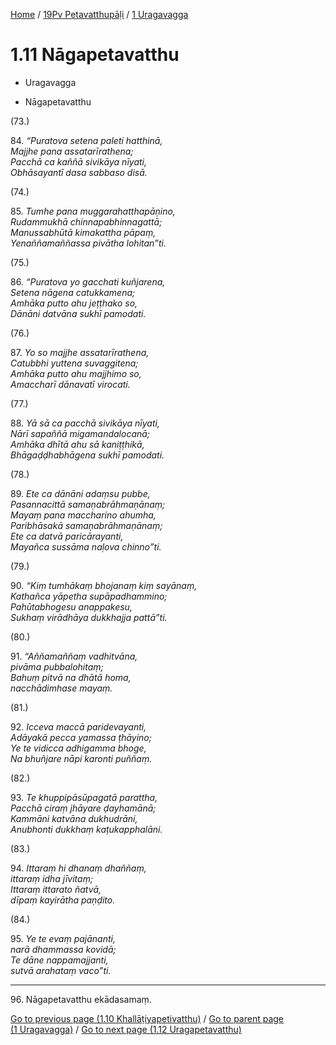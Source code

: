 
[Home](/) / [19Pv Petavatthupāḷi](../../19Pv.md) / [1 Uragavagga](../1.md)

# 1.11 Nāgapetavatthu

* Uragavagga

* Nāgapetavatthu

(73.)

84\. _“Puratova setena paleti hatthinā,_  
_Majjhe pana assatarīrathena;_  
_Pacchā ca kaññā sivikāya nīyati,_  
_Obhāsayantī dasa sabbaso disā._  


(74.)

85\. _Tumhe pana muggarahatthapāṇino,_  
_Rudammukhā chinnapabhinnagattā;_  
_Manussabhūtā kimakattha pāpaṃ,_  
_Yenaññamaññassa pivātha lohitan”ti._  


(75.)

86\. _“Puratova yo gacchati kuñjarena,_  
_Setena nāgena catukkamena;_  
_Amhāka putto ahu jeṭṭhako so,_  
_Dānāni datvāna sukhī pamodati._  


(76.)

87\. _Yo so majjhe assatarīrathena,_  
_Catubbhi yuttena suvaggitena;_  
_Amhāka putto ahu majjhimo so,_  
_Amaccharī dānavatī virocati._  


(77.)

88\. _Yā sā ca pacchā sivikāya nīyati,_  
_Nārī sapaññā migamandalocanā;_  
_Amhāka dhītā ahu sā kaniṭṭhikā,_  
_Bhāgaḍḍhabhāgena sukhī pamodati._  


(78.)

89\. _Ete ca dānāni adaṃsu pubbe,_  
_Pasannacittā samaṇabrāhmaṇānaṃ;_  
_Mayaṃ pana maccharino ahumha,_  
_Paribhāsakā samaṇabrāhmaṇānaṃ;_  
_Ete ca datvā paricārayanti,_  
_Mayañca sussāma naḷova chinno”ti._  


(79.)

90\. _“Kiṃ tumhākaṃ bhojanaṃ kiṃ sayānaṃ,_  
_Kathañca yāpetha supāpadhammino;_  
_Pahūtabhogesu anappakesu,_  
_Sukhaṃ virādhāya dukkhajja pattā”ti._  


(80.)

91\. _“Aññamaññaṃ vadhitvāna,_  
_pivāma pubbalohitaṃ;_  
_Bahuṃ pitvā na dhātā homa,_  
_nacchādimhase mayaṃ._  


(81.)

92\. _Icceva maccā paridevayanti,_  
_Adāyakā pecca yamassa ṭhāyino;_  
_Ye te vidicca adhigamma bhoge,_  
_Na bhuñjare nāpi karonti puññaṃ._  


(82.)

93\. _Te khuppipāsūpagatā parattha,_  
_Pacchā ciraṃ jhāyare ḍayhamānā;_  
_Kammāni katvāna dukhudrāni,_  
_Anubhonti dukkhaṃ kaṭukapphalāni._  


(83.)

94\. _Ittaraṃ hi dhanaṃ dhaññaṃ,_  
_ittaraṃ idha jīvitaṃ;_  
_Ittaraṃ ittarato ñatvā,_  
_dīpaṃ kayirātha paṇḍito._  


(84.)

95\. _Ye te evaṃ pajānanti,_  
_narā dhammassa kovidā;_  
_Te dāne nappamajjanti,_  
_sutvā arahataṃ vaco”ti._  


---

96\. Nāgapetavatthu ekādasamaṃ.



[Go to previous page (1.10 Khallāṭiyapetivatthu)](1.10.md) / [Go to parent page (1 Uragavagga)](../1.md) / [Go to next page (1.12 Uragapetavatthu)](1.12.md)


